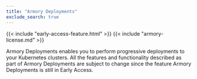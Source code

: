 ```yaml
---
title: "Armory Deployments"
exclude_search: true
---
```

{{< include "early-access-feature.html" >}}
{{< include "armory-license.md" >}}

Armory Deployments enables you to perform progressive deployments to your Kubernetes clusters. All the features and functionality described as part of Armory Deployments are subject to change since the feature Armory Deployments is still in Early Access.